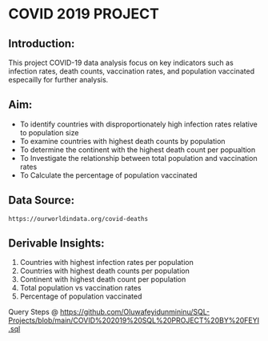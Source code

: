 #  COVID 2019 PROJECT 
## Introduction:
This project COVID-19 data analysis focus on key indicators such as infection rates, death counts, vaccination rates, and population vaccinated especailly for further analysis. 
##  Aim:
- To identify countries with disproportionately high infection rates relative to population size
- To examine countries with highest death counts by population
- To determine the continent with the highest death count per popualtion
- To Investigate the relationship between total population and vaccination rates
- To Calculate the percentage of population vaccinated
## Data Source:
    https://ourworldindata.org/covid-deaths  
## Derivable Insights:
1. Countries with highest infection rates per population 
2. Countries with highest death counts per population 
3. Continent with highest death count per population
4. Total population vs vaccination rates 
5. Percentage of population vaccinated

 Query Steps @ https://github.com/Oluwafeyidunmininu/SQL-Projects/blob/main/COVID%202019%20SQL%20PROJECT%20BY%20FEYI.sql
